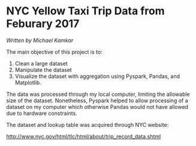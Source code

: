 # NYC Yellow Taxi Trip Data from Feburary 2017 

_Written by Michael Kamkar_

The main objective of this project is to:

1. Clean a large dataset
2. Manipulate the dataset
3. Visualize the dataset with aggregation using Pyspark, Pandas, and Matplotlib.

The data was processed through my local computer, limiting the allowable size of the dataset. Nonetheless, Pyspark helped to allow processing of a dataset on my computer which otherwise Pandas would not have allowed due to hardware constraints.

The dataset and lookup table was acquired through NYC website:

http://www.nyc.gov/html/tlc/html/about/trip_record_data.shtml
